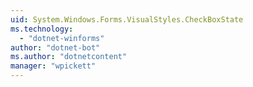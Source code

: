 ```yaml
---
uid: System.Windows.Forms.VisualStyles.CheckBoxState
ms.technology: 
  - "dotnet-winforms"
author: "dotnet-bot"
ms.author: "dotnetcontent"
manager: "wpickett"
---
```

